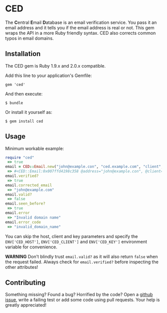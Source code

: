 # CED

The **C**entral **E**mail **D**atabase is an email verification service. You pass it an email address and it tells you if the email address is real or not. This gem wraps the API in a more Ruby friendly syntax. CED also corrects common typos in email domains.

## Installation

The CED gem is Ruby 1.9.x and 2.0.x compatible.

Add this line to your application's Gemfile:

    gem 'ced'

And then execute:

    $ bundle

Or install it yourself as:

    $ gem install ced

## Usage

Minimum workable example:

```ruby
require "ced"
 => true
email = CED::Email.new("john@example.con", "ced.example.com", "client", "key")
 => #<CED::Email:0x007ffd4198c358 @address="john@example.con", @client="client", @key="key">
email.verified?
 => true
email.corrected_email
 => "john@example.com"
email.valid?
 => false
email.seen_before?
 => true
email.error
 => "Invalid domain name"
email.error_code
 => "invalid_domain_name"
```

You can skip the host, client and key parameters and specify the `ENV['CED_HOST']`, `ENV['CED_CLIENT']` and `ENV['CED_KEY']` environment variable for convenience.

**WARNING** Don't blindly trust `email.valid?` as it will also return `false` when the request failed. Always check for `email.verified?` before inspecting the other attributes!

## Contributing

Something missing? Found a bug? Horrified by the code? Open a [github issue](https://github.com/cimm/ced/issues), write a failing test or add some code using pull requests. Your help is greatly appreciated!
